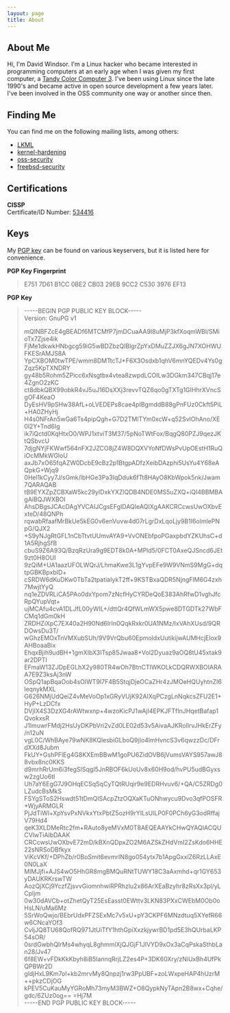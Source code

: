 ```yaml
---
layout: page
title: About
---
```


## About Me

Hi, I'm David Windsor.  I'm a Linux hacker who became interested in 
programming computers at an early age when I was given my first computer, a 
[Tandy Color Computer 3](http://www.old-computers.com/museum/computer.asp?c=109).  I've been using Linux since the late 1990's and became active in open source development a few years later.  I've been involved in the OSS community one way or another since then.    
  

## Finding Me

You can find me on the following mailing lists, among others:  

 * [LKML](https://lkml.org)  
 * [kernel-hardening](http://www.openwall.com/lists/kernel-hardening/)  
 * [oss-security](http://www.openwall.com/lists/oss-security/)  
 * [freebsd-security](https://lists.freebsd.org/pipermail/freebsd-security/)  


## Certifications  
**CISSP**  
Certificate/ID Number: [534416](https://webportal.isc2.org/custom/certificationverification.aspx)  

  
## Keys

My [PGP key](https://pgp.mit.edu/pks/lookup?search=dave%40progbits.org&op=index) can be found on various keyservers, but it is listed here for convenience.  

**PGP Key Fingerprint**   
>E751 7D61 B1CC 0BE2 CB03  29EB 9CC2 C530 3976 EF13  
  

**PGP Key**  
>-----BEGIN PGP PUBLIC KEY BLOCK-----  
Version: GnuPG v1
>
>mQINBFZcE4gBEADf6MTCMfP7jmDCuaAA9I8uMjP3kfXoqmWBl/SMioTx7Zjse4ik
FjMe1dkwkHNbgcg59iG5wBDZbzQIBlgrZpYxDMuZZJX6gJN7XOHWUFKESrAMJS8A
YpCXBOM0twTPE/wmm8DMTtcTJ+F6X3Osdxb1qhV6mnYQEDv4Ys0gZqz5KpTXNDRY
gy48b5Rohm5ZPicc6xNsgtbx4vtea8zwpdLCOILw3DGkm347CBqj17e4ZgnO2zKC
ct8dbkQBX99obkR4vJ5uJ16DsXXj3revvTQZ6qo0gTXTg1GIHhrXVncSgOF4KeaO
DyEsHV9pSHw38AfL+oLVEDEPs8cae4pIBgmddB88gPnFUz0Ckft5PiL+HA0ZHyHj
H4s0NFrAn5wGa6Ts4pipQgh+G7D2TMlTYm0xcW+q52SvlOhAno/XE0l2Y+Tnd6Ig
ik7iQctd0KqHtxO0/WPJ1xtviT3M37/5pNoTWtFox/BqgQ80PZJ9qezJKtQSbvcU
7djgNYjFKWwf564nFX2JZCO8jZ4W8DQXVYoNfDWsPvUpOEstH1RuQiOcMMkWGloU
axJb7xO65fqAZW0DcbE9cBz2p1BtgpADfzXeibDAzphi5UsYu4Y68eAQpkG+Wjq9
0Hel1kCyy7J/sGmk/lbHGe3Pa3IqDduk6fTt8HAyO8KbWpok5nk/Jwam7QARAQAB
tB9EYXZpZCBXaW5kc29yIDxkYXZlQDB4NDE0MS5uZXQ+iQI4BBMBAgAiBQJWXBOI
AhsDBgsJCAcDAgYVCAIJCgsEFgIDAQIeAQIXgAAKCRCcwsUwOXbvExteD/48QNPh
rqwabRfaafMrBkUe5kEG0v6enVuvw4d07rLgrDxLqoLjy9B1I6olmlePNpG/QJX2
+S9yNJgRtGFL1nCbTtvtUUmvAYA9+VvONEbfpoPGaxpbdYZKUhsC+d1A5RjhgSfB
cbuS9Z6A93Q/BzqRzUra9g9EDT8k0A+MPld5/0FCT0AxeQJSncd6JEt9zt0H8OUI
9zQiM+UA1aazUFOLWQrJ/LhmaKwe3L1gYvpEFe9W9VNmS9MgG+dqtpGBKBpxbID+
cSRDW6dKuDKw0TbTa2tpatiaIykT2ff+9KSTBxaQDR5NjngFlM6G4zxh7MwjtYyQ
nq1eZDVRLiCA5PAo0dxYpom7zNcfHyCYRDeQoE383AhRfwD1vghJfcRpQYupVqt+
ujMCAfu4cvA1DLJfL00yWIL+/dttQr4QfWLmWX5pwe8DTGDTk27WbFCMq1dGm0kH
ZRDHZiXpC7EX40a2H90Nd6IrIn0QqkRxkr0UA1NMz/IxVAhXUsd/9QRDOwsDu3T/
wGhzEMOxTnVMXubSUh/9V9VrQbu60EpmoldxUutikijwAUMHcjEIox9AHBoaaBix
EhqxBjih9udBH+1gmXIbX3ITsp85Jwaa8+Vol2Dyuaz9aOQ8tU45xtak9ar2DPTI
EFmaW13ZJDpEGLhX2y980TR4wOh7BtnCTIWKOLkCDQRWXBOIARAA7E9Z3ksAj3nW
OSpQ1apBqaOob4sOIWT9I7F4B5StqjDjeOCaZHr4zJMOeHQUyhtnZl6leqnykMXL
G626NMjUdQeiZ4vMeVoOp1xGRyVUjK92AIXqPCzgLnNqkcsZFU2E1+HyP+LzDCfx
DVjIX4S3DzXG4rAWtwxnp+4wzoKicPJ1wAjI4EPKJFTfInJHqetBafap1QvokxsR
J1lmuwrFMdj2HsUyDKPbVri2vZd0LE02d53v5AivaAJKRollrvJHkErZFy/n12uN
vgL0C/WhBAye79wNK8KQlesbiGLboQ9jIo4lmHvncS3v6qwzzDc/DFrdXXd8Jubm
FkUY+GshPFlEg4G8KXEmBBwM1goPU6ZidOVB6jVumsVAYS957awJ88vbx8nc0KKS
d9mrhRrUm6i3fegSISqgI5JnRBOF6kUoUv8x60H9od/hvPU5udBGyxsw2zgUo6tI
Uh7aY6EgG7J9OHqECSqSqCyTQtRUqir9e9EDRHvuv6/+QA/C5ZRDg0LZudcBsMkS
FSYgSToS2Hswdt51tDmQlSAcpZtzOQXaKTuONhwycu9Dvo3qfPOSFR+WjyARMGLR
PjJdTiWl+XpYsvPxNVkxYtxPbtZ5ozH9rYILsUILP0F0PCh6yG3odRffajV79Hd4
qeK3XLDMeRtc2fm+RAuto8yeMVxM0T8AEQEAAYkCHwQYAQIACQUCVlwTiAIbDAAK
CRCcwsUwOXbvE72mD/kBXnQDpxZO2M6AZSkZHdVmI2ZsKdo6HHE22sNRSoDBfkyx
ViKcVKf/+DPhZb/r0BoSmit6evmrIN8go054ytx7b1ApgGxxlZ6RzLLAxE0N0LaX
MlMJjfi+AJS4wO5HhGR8mgBMQuRNtTUWY18C3aAxmhd+qr1GY653yDAUKRKrswTW
AozQjXCj9YczfZjsvvGiomnhwiRPRhzlu2x86ArXEaBzyhr8zRsXx3pl/yLCpljm
0w30dAVCb+otZhetQyT25EsEasst0EWttv3LKN83PXxCWEbM0Ob0oHsLN/uMa6Mz
5SrWoQwjo/BEbrUdxPFZSExMc7v5xU+pY3CKPF6MNzdtuq5XYefR66w6CNcaYOf3
CvljJQ8TU68QofRQ971JtUiTfY1hthGpiXxzkjywrBD1pd5E3hQUrbaLKP54sOR/
0srdGwbhQIrMs4whyqL8ghmmlXjQJGjF1JIVYD9xOx3aCqPskaSthbLan28/Jv47
6f8EW+vFDkKkKbyh8iB5lannqRrjLZ2es4P+3DK60Xry/zNiUxBh4UfPkQPBWr2D
gldjHxL9Km7ol+kb2mrvMy8Qnpzj1rw3PpUBF+zoLWxpeHAP4hUzrM++pkzCDjOG
kPEV5CuKauMyYGRoMh73myM3BWZ+O8QypkNyTApn2B8wx+Cqhe/gdc/6ZUz0og==
=Hj7M  
-----END PGP PUBLIC KEY BLOCK-----
